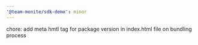 ```yaml
---
'@team-monite/sdk-demo': minor
---
```


chore: add meta hmtl tag for package version in index.html file on bundling process
